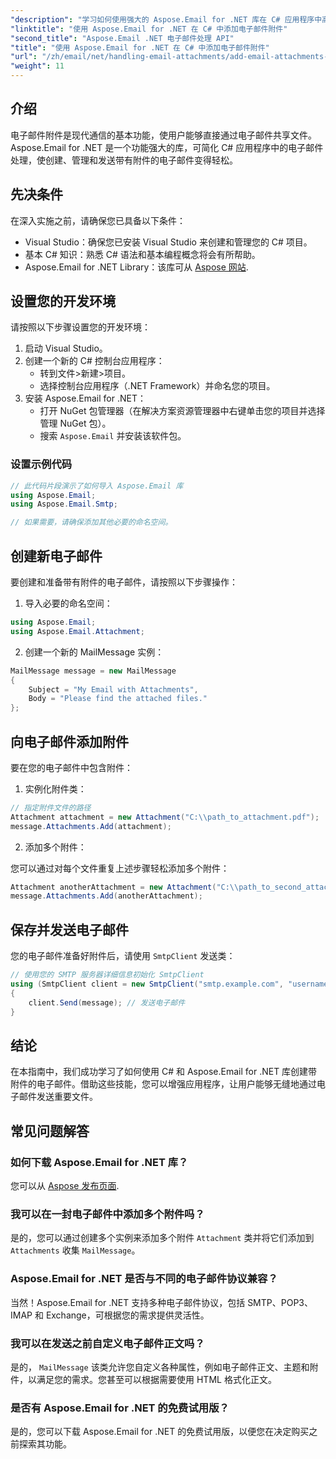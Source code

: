 ```yaml
---
"description": "学习如何使用强大的 Aspose.Email for .NET 库在 C# 应用程序中高效处理电子邮件附件。本指南内容全面，涵盖设置流程以及如何创建电子邮件。"
"linktitle": "使用 Aspose.Email for .NET 在 C# 中添加电子邮件附件"
"second_title": "Aspose.Email .NET 电子邮件处理 API"
"title": "使用 Aspose.Email for .NET 在 C# 中添加电子邮件附件"
"url": "/zh/email/net/handling-email-attachments/add-email-attachments-in-csharp/"
"weight": 11
---
```


## 介绍

电子邮件附件是现代通信的基本功能，使用户能够直接通过电子邮件共享文件。Aspose.Email for .NET 是一个功能强大的库，可简化 C# 应用程序中的电子邮件处理，使创建、管理和发送带有附件的电子邮件变得轻松。

## 先决条件

在深入实施之前，请确保您已具备以下条件：

- Visual Studio：确保您已安装 Visual Studio 来创建和管理您的 C# 项目。
- 基本 C# 知识：熟悉 C# 语法和基本编程概念将会有所帮助。
- Aspose.Email for .NET Library：该库可从 [Aspose 网站](https://products。aspose.com/email/net).

## 设置您的开发环境

请按照以下步骤设置您的开发环境：

1. 启动 Visual Studio。
2. 创建一个新的 C# 控制台应用程序：
   - 转到文件>新建>项目。
   - 选择控制台应用程序（.NET Framework）并命名您的项目。
3. 安装 Aspose.Email for .NET：
   - 打开 NuGet 包管理器（在解决方案资源管理器中右键单击您的项目并选择管理 NuGet 包）。
   - 搜索 `Aspose.Email` 并安装该软件包。

### 设置示例代码

```csharp
// 此代码片段演示了如何导入 Aspose.Email 库
using Aspose.Email;
using Aspose.Email.Smtp;

// 如果需要，请确保添加其他必要的命名空间。
```

## 创建新电子邮件

要创建和准备带有附件的电子邮件，请按照以下步骤操作：

1. 导入必要的命名空间：

```csharp
using Aspose.Email;
using Aspose.Email.Attachment;
```

2. 创建一个新的 MailMessage 实例：

```csharp
MailMessage message = new MailMessage
{
    Subject = "My Email with Attachments",
    Body = "Please find the attached files."
};
```

## 向电子邮件添加附件

要在您的电子邮件中包含附件：

1. 实例化附件类：

```csharp
// 指定附件文件的路径
Attachment attachment = new Attachment("C:\\path_to_attachment.pdf");
message.Attachments.Add(attachment);
```

2. 添加多个附件：

您可以通过对每个文件重复上述步骤轻松添加多个附件：

```csharp
Attachment anotherAttachment = new Attachment("C:\\path_to_second_attachment.jpg");
message.Attachments.Add(anotherAttachment);
```

## 保存并发送电子邮件

您的电子邮件准备好附件后，请使用 `SmtpClient` 发送类：

```csharp
// 使用您的 SMTP 服务器详细信息初始化 SmtpClient
using (SmtpClient client = new SmtpClient("smtp.example.com", "username", "password"))
{
    client.Send(message); // 发送电子邮件
}
```

## 结论

在本指南中，我们成功学习了如何使用 C# 和 Aspose.Email for .NET 库创建带附件的电子邮件。借助这些技能，您可以增强应用程序，让用户能够无缝地通过电子邮件发送重要文件。

## 常见问题解答

### 如何下载 Aspose.Email for .NET 库？

您可以从 [Aspose 发布页面](https://releases。aspose.com/email/net/).

### 我可以在一封电子邮件中添加多个附件吗？

是的，您可以通过创建多个实例来添加多个附件 `Attachment` 类并将它们添加到 `Attachments` 收集 `MailMessage`。

### Aspose.Email for .NET 是否与不同的电子邮件协议兼容？

当然！Aspose.Email for .NET 支持多种电子邮件协议，包括 SMTP、POP3、IMAP 和 Exchange，可根据您的需求提供灵活性。

### 我可以在发送之前自定义电子邮件正文吗？

是的， `MailMessage` 该类允许您自定义各种属性，例如电子邮件正文、主题和附件，以满足您的需求。您甚至可以根据需要使用 HTML 格式化正文。

### 是否有 Aspose.Email for .NET 的免费试用版？

是的，您可以下载 Aspose.Email for .NET 的免费试用版，以便您在决定购买之前探索其功能。